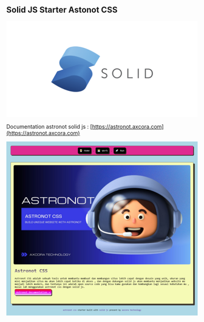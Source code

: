 ## Solid JS Starter Astonot CSS

![solid js starter template themes](solid.png)

Documentation astronot solid js :
[https://astronot.axcora.com](https://astronot.axcora.com)

![solid js starter template themes](astronot-solid.png)

